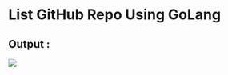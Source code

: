 # List GitHub Repo Using GoLang


## Output : 

<img src="https://github.com/Harsh971/GoLang-Codes/blob/main/List%20GitHub%20Repo/image1.png">
